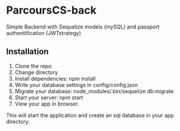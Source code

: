 # ParcoursCS-back

Simple Backend with Sequelize models (mySQL) and passport authentification (JWTstrategy)

## Installation

1. Clone the repo
2. Change directory
3. Install dependencies: npm install
4. Write your database settings in config/config.json
5. Migrate your database: node_modules/.bin/sequelize db:migrate
6. Start your server: npm start
7. View your app in browser.

This will start the application and create an sql database in your app directory.
